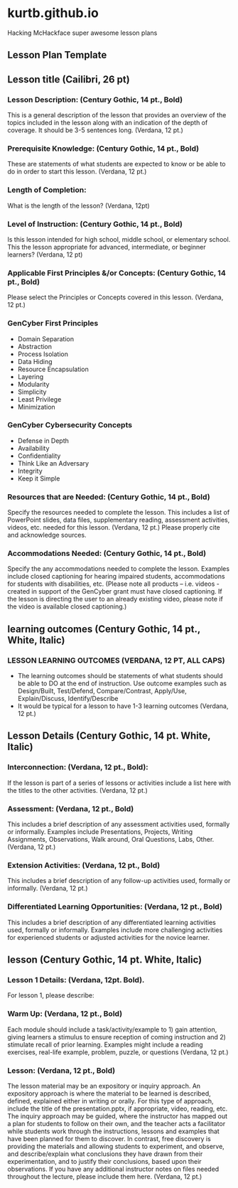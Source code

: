 # kurtb.github.io
Hacking McHackface super awesome lesson plans

## Lesson Plan Template

## Lesson title (Cailibri, 26 pt)
### Lesson Description: (Century Gothic, 14 pt., Bold) 
This is a general description of the lesson that provides an overview of the topics included in the lesson along with an indication of the depth of coverage.  It should be 3-5 sentences long. (Verdana, 12 pt.)
### Prerequisite Knowledge: (Century Gothic, 14 pt., Bold) 
These are statements of what students are expected to know or be able to do in order to start this lesson. (Verdana, 12 pt.)
### Length of Completion: 
What is the length of the lesson? (Verdana, 12pt)
### Level of Instruction: (Century Gothic, 14 pt., Bold) 
Is this lesson intended for high school, middle school, or elementary school. This the  lesson appropriate for advanced, intermediate, or beginner learners? (Verdana, 12 pt)
### Applicable First Principles &/or Concepts: (Century Gothic, 14 pt., Bold) 
Please select the Principles or Concepts covered in this lesson. (Verdana, 12 pt.)

### GenCyber First Principles
- Domain Separation
- Abstraction
- Process Isolation
- Data Hiding
- Resource Encapsulation
- Layering
- Modularity
- Simplicity
- Least Privilege
- Minimization
### GenCyber Cybersecurity Concepts
- Defense in Depth
- Availability
- Confidentiality
- Think Like an Adversary
- Integrity
- Keep it Simple

### Resources that are Needed: (Century Gothic, 14 pt., Bold) 
Specify the resources needed to complete the lesson. This includes a list of PowerPoint slides, data files, supplementary reading, assessment activities, videos, etc. needed for this lesson. (Verdana, 12 pt.) Please properly cite and acknowledge sources. 
### Accommodations Needed: (Century Gothic, 14 pt., Bold) 
Specify the any accommodations needed to complete the lesson. Examples include closed captioning for hearing impaired students, accommodations for students with disabilities, etc.  (Please note all products – i.e. videos - created in support of the GenCyber grant must have closed captioning. If the lesson is directing the user to an already existing video, please note if the video is available closed captioning.)
## learning outcomes (Century Gothic, 14 pt., White, Italic)

### LESSON LEARNING OUTCOMES (VERDANA, 12 PT, ALL CAPS)
+ The learning outcomes should be statements of what students should be able to DO at the end of instruction. Use outcome examples such as Design/Built, Test/Defend, Compare/Contrast, Apply/Use, Explain/Discuss, Identify/Describe
+ It would be typical for a lesson to have 1-3 learning outcomes 
(Verdana, 12 pt.)

## Lesson Details (Century Gothic, 14 pt. White, Italic)

### Interconnection: (Verdana, 12 pt., Bold): 
If the lesson is part of a series of lessons or activities include a list here with the titles to the other activities. (Verdana, 12 pt.) 

### Assessment: (Verdana, 12 pt., Bold) 
This includes a brief description of any assessment activities used, formally or informally. Examples include Presentations, Projects, Writing Assignments, Observations, Walk around, Oral Questions, Labs, Other.  (Verdana, 12 pt.)
### Extension Activities: (Verdana, 12 pt., Bold) 
This includes a brief description of any follow-up activities used, formally or informally. (Verdana, 12 pt.)

### Differentiated Learning Opportunities: (Verdana, 12 pt., Bold) 
This includes a brief description of any differentiated learning activities used, formally or informally. Examples include more challenging activities for experienced students or adjusted activities for the novice learner. 

## lesson (Century Gothic, 14 pt. White, Italic)

### Lesson 1 Details: (Verdana, 12pt. Bold).  
For lesson 1, please describe:

### Warm Up: (Verdana, 12 pt., Bold) 
Each module should include a task/activity/example to 1) gain attention, giving learners a stimulus to ensure reception of coming instruction and 2) stimulate recall of prior learning. Examples might include a reading exercises, real-life example, problem, puzzle, or questions (Verdana, 12 pt.)
### Lesson: (Verdana, 12 pt., Bold) 
The lesson material may be an expository or inquiry approach. An expository approach is where the material to be learned is described, defined, explained either in writing or orally. For this type of approach, include the title of the presentation.pptx, if appropriate, video, reading, etc. The inquiry approach may be guided, where the instructor has mapped out a plan for students to follow on their own, and the teacher acts a facilitator while students work through the instructions, lessons and examples that have been planned for them to discover. In contrast, free discovery is providing the materials and allowing students to experiment, and observe, and describe/explain what conclusions they have drawn from their experimentation, and to justify their conclusions, based upon their observations. 
If you have any additional instructor notes on files needed throughout the lecture, please include them here.  (Verdana, 12 pt.)

